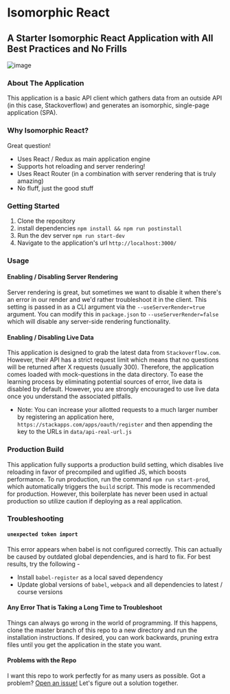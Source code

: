 # Isomorphic React
## A Starter Isomorphic React Application with All Best Practices and No Frills
![image](https://user-images.githubusercontent.com/4268152/31387801-c091f5c8-ad99-11e7-9cb6-42fcde98fc88.png)
### About The Application
This application is a basic API client which gathers data from an outside API (in this case, Stackoverflow) and generates an isomorphic, single-page application (SPA).

### Why Isomorphic React?
Great question!
- Uses React / Redux as main application engine
- Supports hot reloading and server rendering!
- Uses React Router (in a combination with server rendering that is truly amazing)
- No fluff, just the good stuff

### Getting Started
1) Clone the repository
2) install dependencies
`npm install && npm run postinstall`
3) Run the dev server
`npm run start-dev`
4) Navigate to the application's url
`http://localhost:3000/`

### Usage
#### Enabling / Disabling Server Rendering
Server rendering is great, but sometimes we want to disable it when there's an error in our render and we'd rather troubleshoot it in the client.
This setting is passed in as a CLI argument via the `--useServerRender=true` argument.
You can modify this in `package.json` to `--useServerRender=false` which will disable any server-side rendering functionality.

#### Enabling / Disabling Live Data
This application is designed to grab the latest data from `Stackoverflow.com`. However, their API has a strict request limit which means that no questions will be returned after X requests (usually 300).
Therefore, the application comes loaded with mock-questions in the data directory.
To ease the learning process by eliminating potential sources of error, live data is disabled by default.
However, you are strongly encouraged to use live data once you understand the associated pitfalls.
* Note: You can increase your allotted requests to a much larger number by registering an application here,
`https://stackapps.com/apps/oauth/register` and then appending the key to the URLs in `data/api-real-url.js`

### Production Build
This application fully supports a production build setting, which disables live reloading in favor of precompiled and uglified JS, which boosts performance.
To run production, run the command `npm run start-prod`, which automatically triggers the `build` script.
This mode is recommended for production. However, this boilerplate has never been used in actual production so utilize caution if deploying as a real application.

### Troubleshooting
#### `unexpected token import`
This error appears when babel is not configured correctly. This can actually be caused by outdated global dependencies, and is hard to fix. For best results, try the following -
- Install `babel-register` as a local saved dependency
- Update global versions of `babel`, `webpack` and all dependencies to latest / course versions

#### Any Error That is Taking a Long Time to Troubleshoot
Things can always go wrong in the world of programming. If this happens, clone the master branch of this repo to a new directory and run the installation instructions. If desired, you can work backwards, pruning extra files until you get the application in the state you want.

#### Problems with the Repo
I want this repo to work perfectly for as many users as possible. Got a problem? <a href=https://github.com/danielstern/isomorphic-react/issues/new>Open an issue!</a> Let's figure out a solution together.

